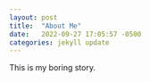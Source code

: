 ```yaml
---
layout: post
title:  "About Me"
date:   2022-09-27 17:05:57 -0500
categories: jekyll update
---
```


This is my boring story.
